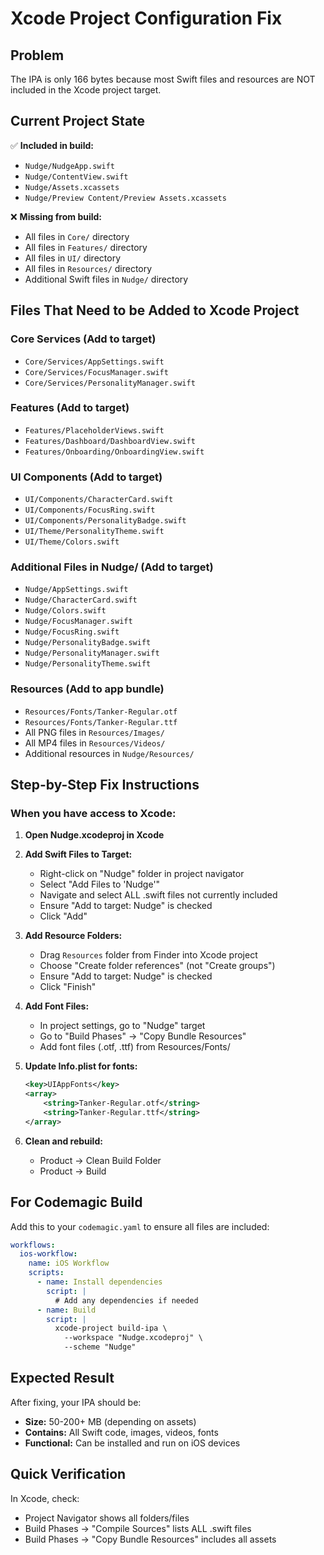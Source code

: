 # Xcode Project Configuration Fix

## Problem
The IPA is only 166 bytes because most Swift files and resources are NOT included in the Xcode project target.

## Current Project State
✅ **Included in build:**
- `Nudge/NudgeApp.swift`
- `Nudge/ContentView.swift`
- `Nudge/Assets.xcassets`
- `Nudge/Preview Content/Preview Assets.xcassets`

❌ **Missing from build:**
- All files in `Core/` directory
- All files in `Features/` directory
- All files in `UI/` directory
- All files in `Resources/` directory
- Additional Swift files in `Nudge/` directory

## Files That Need to be Added to Xcode Project

### Core Services (Add to target)
- `Core/Services/AppSettings.swift`
- `Core/Services/FocusManager.swift` 
- `Core/Services/PersonalityManager.swift`

### Features (Add to target)
- `Features/PlaceholderViews.swift`
- `Features/Dashboard/DashboardView.swift`
- `Features/Onboarding/OnboardingView.swift`

### UI Components (Add to target)
- `UI/Components/CharacterCard.swift`
- `UI/Components/FocusRing.swift`
- `UI/Components/PersonalityBadge.swift`
- `UI/Theme/PersonalityTheme.swift`
- `UI/Theme/Colors.swift`

### Additional Files in Nudge/ (Add to target)
- `Nudge/AppSettings.swift`
- `Nudge/CharacterCard.swift`
- `Nudge/Colors.swift`
- `Nudge/FocusManager.swift`
- `Nudge/FocusRing.swift`
- `Nudge/PersonalityBadge.swift`
- `Nudge/PersonalityManager.swift`
- `Nudge/PersonalityTheme.swift`

### Resources (Add to app bundle)
- `Resources/Fonts/Tanker-Regular.otf`
- `Resources/Fonts/Tanker-Regular.ttf`
- All PNG files in `Resources/Images/`
- All MP4 files in `Resources/Videos/`
- Additional resources in `Nudge/Resources/`

## Step-by-Step Fix Instructions

### When you have access to Xcode:

1. **Open Nudge.xcodeproj in Xcode**

2. **Add Swift Files to Target:**
   - Right-click on "Nudge" folder in project navigator
   - Select "Add Files to 'Nudge'"
   - Navigate and select ALL .swift files not currently included
   - Ensure "Add to target: Nudge" is checked
   - Click "Add"

3. **Add Resource Folders:**
   - Drag `Resources` folder from Finder into Xcode project
   - Choose "Create folder references" (not "Create groups")
   - Ensure "Add to target: Nudge" is checked
   - Click "Finish"

4. **Add Font Files:**
   - In project settings, go to "Nudge" target
   - Go to "Build Phases" → "Copy Bundle Resources"
   - Add font files (.otf, .ttf) from Resources/Fonts/

5. **Update Info.plist for fonts:**
   ```xml
   <key>UIAppFonts</key>
   <array>
       <string>Tanker-Regular.otf</string>
       <string>Tanker-Regular.ttf</string>
   </array>
   ```

6. **Clean and rebuild:**
   - Product → Clean Build Folder
   - Product → Build

## For Codemagic Build

Add this to your `codemagic.yaml` to ensure all files are included:

```yaml
workflows:
  ios-workflow:
    name: iOS Workflow
    scripts:
      - name: Install dependencies
        script: |
          # Add any dependencies if needed
      - name: Build
        script: |
          xcode-project build-ipa \
            --workspace "Nudge.xcodeproj" \
            --scheme "Nudge"
```

## Expected Result
After fixing, your IPA should be:
- **Size:** 50-200+ MB (depending on assets)
- **Contains:** All Swift code, images, videos, fonts
- **Functional:** Can be installed and run on iOS devices

## Quick Verification
In Xcode, check:
- Project Navigator shows all folders/files
- Build Phases → "Compile Sources" lists ALL .swift files
- Build Phases → "Copy Bundle Resources" includes all assets
